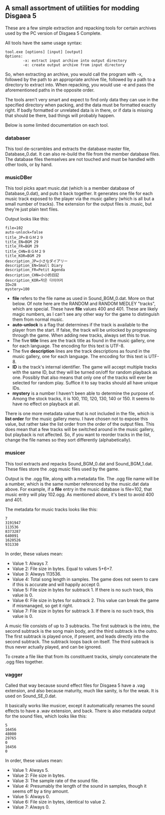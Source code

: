 ## A small assortment of utilities for modding Disgaea 5 ##
These are a few simple extraction and repacking tools for certain archives used by the PC version of Disgaea 5 Complete.

All tools have the same usage syntax:
```
tool.exe [options] [input] [output]
Options:
        -x: extract input archive into output directory
        -e: create output archive from input directory
```

So, when extracting an archive, you would call the program with -x, followed by the path to an appropriate archive file, followed by a path to a directory to extract into. When repacking, you would use -e and pass the aforementioned paths in the opposite order.

The tools aren't very smart and expect to find only data they can use in the specified directory when packing, and the data must be formatted exactly right. If badly formatted or unrelated data is in there, or if data is missing that should be there, bad things will probably happen.

Below is some limited documentation on each tool.

### databaser ###
This tool de-scrambles and extracts the database master file, Database_0.dat. It can also re-build the file from the member database files. The database files themselves are not touched and must be handled with other tools, or by hand.

### musicDBer ###
This tool picks apart music.dat (which is a member database of Database_0.dat), and puts it back together. It generates one file for each music track exposed to the player via the music gallery (which is all but a small number of tracks). The extension for the output files is .music, but they're just plain text files.

Output looks like this:

```
file=102
auto-unlock=false
title_JP=ＢＧＭ２９
title_EN=BGM 29
title_FR=BGM 29
title_CHN=ＢＧＭ２９
title_KOR=BGM 29
description_JP=小さなダイアリー
description_EN=Small Diary
description_FR=Petit Agenda
description_CHN=小小的日記
description_KOR=작은 다이어리
ID=28
mystery=100
```
- **file** refers to the file name as used in Sound_BGM_0.dat. More on that below. Of note here are the RANDOM and RANDOM MEDLEY "tracks", which are special. These have **file** values 400 and 401. These are likely magic numbers, as I can't see any other way for the game to distinguish them from normal music.
- **auto-unlock** is a flag that determines if the track is available to the player from the start. If false, the track will be unlocked by progressing through the game. When adding new tracks, always set this to true.
- The five **title** lines are the track title as found in the music gallery, one for each language. The encoding for this text is UTF-8.
- The five **description** lines are the track descriptions as found in the music gallery, one for each language. The encoding for this text is UTF-8.
- **ID** is the track's internal identifier. The game will accept multiple tracks with the same ID, but they will be turned on/off for random playback as one. Possibly that also means that only one of the tracks will ever be selected for random play. Suffice it to say tracks should all have unique IDs.
- **mystery** is a number I haven't been able to determine the purpose of. Among the stock tracks, it is 100, 110, 120, 130, 140 or 150. It seems to have no effect on playback at all.

There is one more metadata value that is not included in the file, which is **list order** for the music gallery menu. I have chosen not to expose this value, but rather take the list order from the order of the output files. This does mean that a few tracks will be switched around in the music gallery, but playback is not affected. So, if you want to reorder tracks in the list, change the file names so they sort differently (alphabetically).

### musicer ###
This tool extracts and repacks Sound_BGM_0.dat and Sound_BGM_1.dat. These files store the .ogg music files used by the game.

Output is the .ogg file, along with a metadata file. The .ogg file name will be a number, which is the same number referenced by the music.dat data above. For example, if a **file** entry in the music database is file=102, that music entry will play 102.ogg. As mentioned above, it's best to avoid 400 and 401.

The metadata for music tracks looks like this:
```
7
3191947
113536
8373287
640091
1620526
931330 
```
In order, these values mean:
- Value 1: Always 7.
- Value 2: File size in bytes. Equal to values 5+6+7.
- Value 3: Always 113536.
- Value 4: Total song length in samples. The game does not seem to care if this is accurate and will happily accept 0.
- Value 5: File size in bytes for subtrack 1. If there is no such track, this value is 0.
- Value 6: File size in bytes for subtrack 2. This value can break the game if mismanaged, so get it right.
- Value 7: File size in bytes for subtrack 3. If there is no such track, this value is 0.

A music file consists of up to 3 subtracks. The first subtrack is the intro, the second subtrack is the song main body, and the third subtrack is the outro. The first subtrack is played once, if present, and leads directly into the second subtrack. The subtrack loops back on itself. The third subtrack is thus never actually played, and can be ignored.

To create a file like that from its constituent tracks, simply concatenate the .ogg files together.

### vagger ###
Called that way because sound effect files for Disgaea 5 have a .vag extension, and also because maturity, much like sanity, is for the weak. It is used on Sound_SE_0.dat.

It basically works like musicer, except it automatically renames the sound effects to have a .wav extension, and back. There is also metadata output for the sound files, which looks like this:
```
5
16456
48000
29765
0
16456
0 
```
In order, these values mean:
- Value 1: Always 5.
- Value 2: File size in bytes.
- Value 3: The sample rate of the sound file.
- Value 4: Presumably the length of the sound in samples, though it seems off by a tiny amount.
- Value 5: Always 0.
- Value 6: File size in bytes, identical to value 2.
- Value 7: Always 0. 

